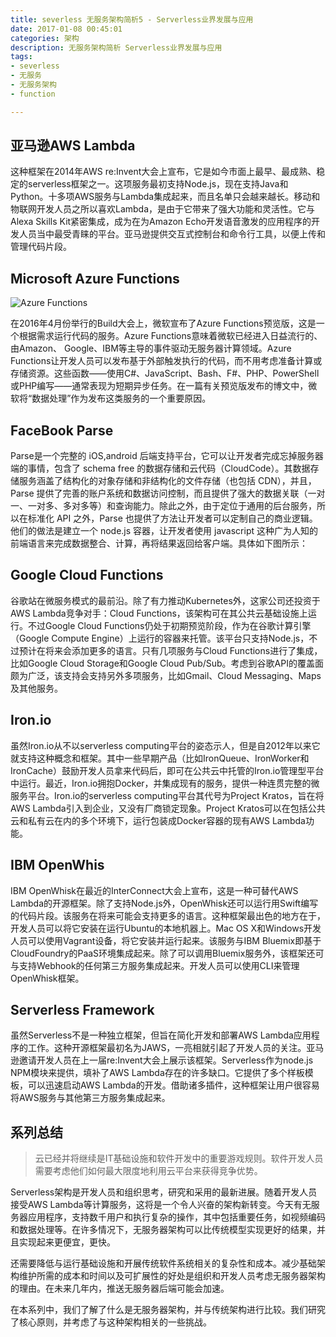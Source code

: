 ```yaml
---
title: severless 无服务架构简析5 - Serverless业界发展与应用
date: 2017-01-08 00:45:01
categories: 架构
description: 无服务架构简析 Serverless业界发展与应用
tags:
- severless
- 无服务
- 无服务架构
- function

---
```


## 亚马逊AWS Lambda这种框架在2014年AWS re:Invent大会上宣布，它是如今市面上最早、最成熟、稳定的serverless框架之一。这项服务最初支持Node.js，现在支持Java和Python。十多项AWS服务与Lambda集成起来，而且名单只会越来越长。移动和物联网开发人员之所以喜欢Lambda，是由于它带来了强大功能和灵活性。它与Alexa Skills Kit紧密集成，成为在为Amazon Echo开发语音激发的应用程序的开发人员当中最受青睐的平台。亚马逊提供交互式控制台和命令行工具，以便上传和管理代码片段。## Microsoft Azure Functions

![Azure Functions](https://ww4.sinaimg.cn/large/006tNbRwgw1fbik7svz49j30yw0gcdjr.jpg)在2016年4月份举行的Build大会上，微软宣布了Azure Functions预览版，这是一个根据需求运行代码的服务。Azure Functions意味着微软已经进入日益流行的、由Amazon、 Google、IBM等主导的事件驱动无服务器计算领域。Azure Functions让开发人员可以发布基于外部触发执行的代码，而不用考虑准备计算或存储资源。这些函数——使用C#、JavaScript、Bash、F#、PHP、PowerShell或PHP编写——通常表现为短期异步任务。在一篇有关预览版发布的博文中，微软将“数据处理”作为发布这类服务的一个重要原因。## FaceBook ParseParse是一个完整的 iOS,android 后端支持平台，它可以让开发者完成忘掉服务器端的事情，包含了 schema free 的数据存储和云代码（CloudCode）。其数据存储服务涵盖了结构化的对象存储和非结构化的文件存储（也包括 CDN），并且，Parse 提供了完善的账户系统和数据访问控制，而且提供了强大的数据关联（一对一、一对多、多对多等）和查询能力。除此之外，由于定位于通用的后台服务，所以在标准化 API 之外，Parse 也提供了方法让开发者可以定制自己的商业逻辑。他们的做法是建立一个 node.js 容器，让开发者使用 javascript 这种广为人知的前端语言来完成数据整合、计算，再将结果返回给客户端。具体如下图所示：## Google Cloud Functions谷歌站在微服务模式的最前沿。除了有力推动Kubernetes外，这家公司还投资于AWS Lambda竞争对手：Cloud Functions，该架构可在其公共云基础设施上运行。不过Google Cloud Functions仍处于初期预览阶段，作为在谷歌计算引擎（Google Compute Engine）上运行的容器来托管。该平台只支持Node.js，不过预计在将来会添加更多的语言。只有几项服务与Cloud Functions进行了集成，比如Google Cloud Storage和Google Cloud Pub/Sub。考虑到谷歌API的覆盖面颇为广泛，该支持会支持另外多项服务，比如Gmail、Cloud Messaging、Maps及其他服务。## Iron.io虽然Iron.io从不以serverless computing平台的姿态示人，但是自2012年以来它就支持这种概念和框架。其中一些早期产品（比如IronQueue、IronWorker和IronCache）鼓励开发人员拿来代码后，即可在公共云中托管的Iron.io管理型平台中运行。最近，Iron.io拥抱Docker，并集成现有的服务，提供一种连贯完整的微服务平台。Iron.io的serverless computing平台其代号为Project Kratos，旨在将AWS Lambda引入到企业，又没有厂商锁定现象。Project Kratos可以在包括公共云和私有云在内的多个环境下，运行包装成Docker容器的现有AWS Lambda功能。## IBM OpenWhisIBM OpenWhisk在最近的InterConnect大会上宣布，这是一种可替代AWS Lambda的开源框架。除了支持Node.js外，OpenWhisk还可以运行用Swift编写的代码片段。该服务在将来可能会支持更多的语言。这种框架最出色的地方在于，开发人员可以将它安装在运行Ubuntu的本地机器上。Mac OS X和Windows开发人员可以使用Vagrant设备，将它安装并运行起来。该服务与IBM Bluemix即基于CloudFoundry的PaaS环境集成起来。除了可以调用Bluemix服务外，该框架还可与支持Webhook的任何第三方服务集成起来。开发人员可以使用CLI来管理OpenWhisk框架。      ## Serverless Framework虽然Serverless不是一种独立框架，但旨在简化开发和部署AWS Lambda应用程序的工作。这种开源框架最初名为JAWS，一亮相就引起了开发人员的关注。亚马逊邀请开发人员在上一届re:Invent大会上展示该框架。Serverless作为node.js NPM模块来提供，填补了AWS Lambda存在的许多缺口。它提供了多个样板模板，可以迅速启动AWS Lambda的开发。借助诸多插件，这种框架让用户很容易将AWS服务与其他第三方服务集成起来。## 系列总结

> 云已经并将继续是IT基础设施和软件开发中的重要游戏规则。软件开发人员需要考虑他们如何最大限度地利用云平台来获得竞争优势。
> Serverless架构是开发人员和组织思考，研究和采用的最新进展。随着开发人员接受AWS Lambda等计算服务，这将是一个令人兴奋的架构新转变。今天有无服务器应用程序，支持数千用户和执行复杂的操作，其中包括重要任务，如视频编码和数据处理等。在许多情况下，无服务器架构可以比传统模型实现更好的结果，并且实现起来更便宜，更快。
> 还需要降低与运行基础设施和开展传统软件系统相关的复杂性和成本。减少基础架构维护所需的成本和时间以及可扩展性的好处是组织和开发人员考虑无服务器架构的理由。在未来几年内，推送无服务器后端可能会加速。
> 在本系列中，我们了解了什么是无服务器架构，并与传统架构进行比较。我们研究了核心原则，并考虑了与这种架构相关的一些挑战。